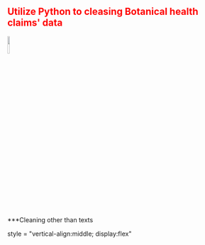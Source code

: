 <h2 style='color:red'> Utilize Python to cleasing Botanical health claims' data </h2> 
<img src="https://user-images.githubusercontent.com/65596664/154809596-a7527236-4775-4832-bf69-7eba010c968a.png" width=10% height=10%>


***Cleaning other than texts

style = "vertical-align:middle; display:flex"
 
 


